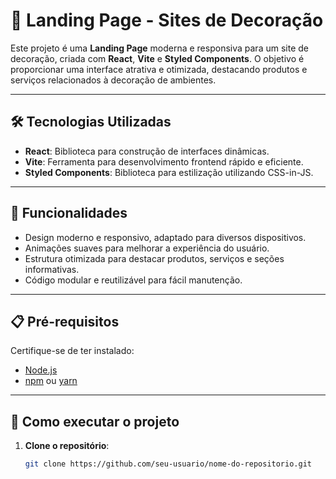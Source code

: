 # 🏡 Landing Page - Sites de Decoração

Este projeto é uma **Landing Page** moderna e responsiva para um site de decoração, criada com **React**, **Vite** e **Styled Components**. O objetivo é proporcionar uma interface atrativa e otimizada, destacando produtos e serviços relacionados à decoração de ambientes.

---

## 🛠️ Tecnologias Utilizadas

- **React**: Biblioteca para construção de interfaces dinâmicas.
- **Vite**: Ferramenta para desenvolvimento frontend rápido e eficiente.
- **Styled Components**: Biblioteca para estilização utilizando CSS-in-JS.

---

## 🎨 Funcionalidades

- Design moderno e responsivo, adaptado para diversos dispositivos.
- Animações suaves para melhorar a experiência do usuário.
- Estrutura otimizada para destacar produtos, serviços e seções informativas.
- Código modular e reutilizável para fácil manutenção.

---

## 📋 Pré-requisitos

Certifique-se de ter instalado:

- [Node.js](https://nodejs.org/)
- [npm](https://www.npmjs.com/) ou [yarn](https://yarnpkg.com/)

---

## 🚀 Como executar o projeto

1. **Clone o repositório**:

   ```bash
   git clone https://github.com/seu-usuario/nome-do-repositorio.git
